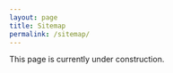 ```yaml
---
layout: page
title: Sitemap
permalink: /sitemap/
---
```


This page is currently under construction.
